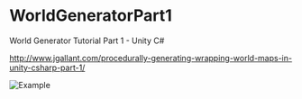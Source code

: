 # WorldGeneratorPart1
World Generator Tutorial Part 1 - Unity C#

http://www.jgallant.com/procedurally-generating-wrapping-world-maps-in-unity-csharp-part-1/


![Example](http://www.jgallant.com/wp-content/uploads/2016/01/bitmask2.png "Example")
